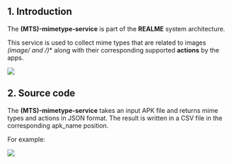 ## 1. Introduction

The **(MTS)-mimetype-service** is part of the **REALME** system architecture.

This service is used to collect mime types that are related to images **(image/* and */*)** along with their corresponding supported **actions** by the apps.

<img src="https://github.com/research-mobile-security/REALME/blob/main/(MTS)-mimetype-service/readme-image/metaLeak-ml-overview.png">

## 2. Source code

The **(MTS)-mimetype-service** takes an input APK file and returns mime types and actions in JSON format. The result is written in a CSV file in the corresponding apk_name position.

For example: 

<img src="https://github.com/research-mobile-security/REALME/blob/main/(MTS)-mimetype-service/readme-image/example.png">

